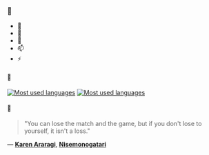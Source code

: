 ### 👋

- 🔭
- 🌱
- 💬
- 📫
- ⚡

#### 🧏

[![Most used languages](https://github-readme-stats-aynah.vercel.app/api/top-langs/?username=aynh&theme=solarized-dark&langs_count=6&layout=compact&hide_title=true)](https://github.com/anuraghazra/github-readme-stats#gh-dark-mode-only)
[![Most used languages](https://github-readme-stats-aynah.vercel.app/api/top-langs/?username=aynh&theme=solarized-light&langs_count=6&layout=compact&hide_title=true)](https://github.com/anuraghazra/github-readme-stats#gh-light-mode-only)

#### 💬

> "You can lose the match and the game, but if you don't lose to yourself, it isn't a loss."

&mdash; [**Karen Araragi**](https://myanimelist.net/character.php?q=Karen%20Araragi&cat=character), [**Nisemonogatari**](https://myanimelist.net/search/all?q=Nisemonogatari&cat=all)
